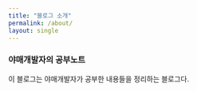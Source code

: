 ```yaml
---
title: "블로그 소개"
permalink: /about/
layout: single
---
```


### 야매개발자의 공부노트

이 블로그는 야매개발자가 공부한 내용들을 정리하는 블로그다.